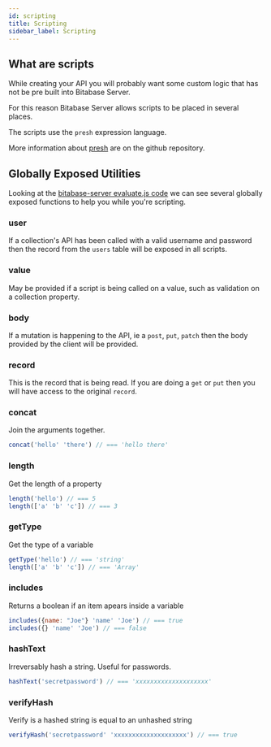 ```yaml
---
id: scripting
title: Scripting
sidebar_label: Scripting
---
```


## What are scripts
While creating your API you will probably want some custom logic that has not be
pre built into Bitabase Server.

For this reason Bitabase Server allows scripts to be placed in several places.

The scripts use the `presh` expression language.

More information about [presh](https://github.com/korynunn/presh) are on the github repository.


## Globally Exposed Utilities
Looking at the [bitabase-server evaluate.js code](https://github.com/bitabase/bitabase-server/blob/master/modules/evaluate.js)
we can see several globally exposed functions to help you while you're scripting.

### user
If a collection's API has been called with a valid username and password then the
record from the `users` table will be exposed in all scripts.

### value
May be provided if a script is being called on a value, such as validation on a collection property.

### body
If a mutation is happening to the API, ie a `post`, `put`, `patch` then the body provided by the client
will be provided.

### record
This is the record that is being read. If you are doing a `get` or `put` then you will have access
to the original `record`.

### concat
Join the arguments together.

```javascript
concat('hello' 'there') // === 'hello there'
```

### length
Get the length of a property

```javascript
length('hello') // === 5
length(['a' 'b' 'c']) // === 3
```

### getType
Get the type of a variable

```javascript
getType('hello') // === 'string'
length(['a' 'b' 'c']) // === 'Array'
```

### includes
Returns a boolean if an item apears inside a variable

```javascript
includes({name: "Joe"} 'name' 'Joe') // === true
includes({} 'name' 'Joe') // === false
```

### hashText
Irreversably hash a string. Useful for passwords.

```javascript
hashText('secretpassword') // === 'xxxxxxxxxxxxxxxxxxxx'
```

### verifyHash
Verify is a hashed string is equal to an unhashed string

```javascript
verifyHash('secretpassword' 'xxxxxxxxxxxxxxxxxxxx') // === true
```
